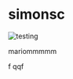 # simonsc
![testing](https://github.com/quantitative-trading-research/simonsc/workflows/testing/badge.svg)

mariommmmm

f
qqf
